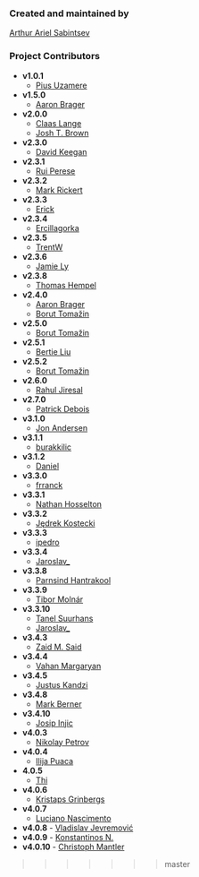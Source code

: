 ### Created and maintained by
[Arthur Ariel Sabintsev](http://www.sabintsev.com/)

### Project Contributors
- **v1.0.1**
	- [Pius Uzamere](https://github.com/pius)
- **v1.5.0**
	- [Aaron Brager](http://www.github.com/getaaron)
- **v2.0.0**
	- [Claas Lange](https://github.com/claaslange)
	- [Josh T. Brown](https://github.com/joshuatbrown)
- **v2.3.0**
	- [David Keegan](https://github.com/kgn)
- **v2.3.1**
	- [Rui Perese](https://github.com/RuiAAPeres)
- **v2.3.2**
	- [Mark Rickert](https://github.com/markrickert)
- **v2.3.3**
	- [Erick](https://github.com/dexcell0)
- **v2.3.4**
	- [Ercillagorka](https://github.com/ercillagorka)
- **v2.3.5**
	- [TrentW](https://github.com/trentw)
- **v2.3.6**
	- [Jamie Ly](http://github,com/jamiely)
- **v2.3.8**
	- [Thomas Hempel](https://github.com/thomashempel)
- **v2.4.0**
	- [Aaron Brager](http://www.github.com/getaaron)
	- [Borut Tomažin](https://github.com/borut-t)
- **v2.5.0**
	- [Borut Tomažin](https://github.com/borut-t)
- **v2.5.1**
	- [Bertie Liu](https://github.com/https://github.com/aceisScope)
- **v2.5.2**
	- [Borut Tomažin](https://github.com/borut-t)
- **v2.6.0**
	- [Rahul Jiresal](https://github.com/rahuljiresal)
- **v2.7.0**
	- [Patrick Debois](https://github.com/jedi4ever)
- **v3.1.0**
	- [Jon Andersen](https://github.com/jonandersen)
- **v3.1.1**
	- [burakkilic](https://github.com/burakkilic)
- **v3.1.2**
	- [Daniel](https://github.com/danieltskv)
- **v3.3.0**
	- [frranck](https://github.com/frranck)
- **v3.3.1**
	- [Nathan Hosselton](https://github.com/nathanhosselton)
- **v3.3.2**
	- [Jędrek Kostecki](https://github.com/jedrekk)
- **v3.3.3**
	- [ipedro](https://github.com/ipedro)
- **v3.3.4**
	- [Jaroslav_](https://github.com/jaroslavas)
- **v3.3.8**
	- [Parnsind Hantrakool](https://github.com/kong707)
- **v3.3.9**
	- [Tibor Molnár](https://github.com/fatalaa)
- **v3.3.10**
	- [Tanel Suurhans](https://github.com/tanelsuurhans)
	- [Jaroslav_](https://github.com/jaroslavas)
- **v3.4.3**
	 - [Zaid M. Said](https://github.com/SentulAsia)
- **v3.4.4**
	- [Vahan Margaryan](https://github.com/VahanMargaryan)
- **v3.4.5**
 	- [Justus Kandzi](https://github.com/jkandzi)
- **v3.4.8**
  - [Mark Berner](https://github.com/mark2b)
- **v3.4.10**
    - [Josip Injic](https://github.com/jinjic)
- **v4.0.3**
    - [Nikolay Petrov](https://github.com/nikolay-petrov)
- **v4.0.4**
    - [Ilija Puaca](https://github.com/ilijapuaca)
- **4.0.5**
    - [Thi](https://github.com/thii)
- **v4.0.6**
    - [Kristaps Grinbergs](https://github.com/fassko)
- **v4.0.7**
    - [Luciano Nascimento](https://github.com/@lucianocn)
- **v4.0.8**
		- [Vladislav Jevremović](https://github.com/VladislavJevremovic)
- **v4.0.9**
		- [Konstantinos N.](https://github.com/kwstasna)
- **v4.0.10**
		- [Christoph Mantler](https://github.com/ChrisixFlash)
>>>>>>> master
